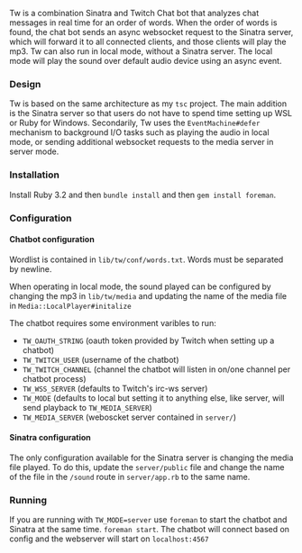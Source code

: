 Tw is a combination Sinatra and Twitch Chat bot that analyzes chat messages in real time for an order of words. When the order of words is found, the chat bot sends an async websocket request to the Sinatra server, which will forward it to all connected clients, and those clients will play the mp3. Tw can also run in local mode, without a Sinatra server. The local mode will play the sound over default audio device using an async event.

### Design

Tw is based on the same architecture as my `tsc` project. The main addition is the Sinatra server so that users do not have to spend time setting up WSL or Ruby for Windows. Secondarily, Tw uses the `EventMachine#defer` mechanism to background I/O tasks such as playing the audio in local mode, or sending additional websocket requests to the media server in server mode.

### Installation

Install Ruby 3.2 and then `bundle install` and then `gem install foreman`.

### Configuration

#### Chatbot configuration

Wordlist is contained in `lib/tw/conf/words.txt`. Words must be separated by newline.

When operating in local mode, the sound played can be configured by changing the mp3 in `lib/tw/media` and updating the name of the media file in `Media::LocalPlayer#initalize`

The chatbot requires some environment varibles to run:
* `TW_OAUTH_STRING` (oauth token provided by Twitch when setting up a chatbot)
* `TW_TWITCH_USER` (username of the chatbot)
* `TW_TWITCH_CHANNEL` (channel the chatbot will listen in on/one channel per chatbot process)
* `TW_WSS_SERVER` (defaults to Twitch's irc-ws server)
* `TW_MODE` (defaults to local but setting it to anything else, like server, will send playback to `TW_MEDIA_SERVER`)
* `TW_MEDIA_SERVER` (weboscket server contained in `server/`)

#### Sinatra configuration

The only configuration available for the Sinatra server is changing the media file played. To do this, update the `server/public` file and change the name of the file in the `/sound` route in `server/app.rb` to the same name.


### Running

If you are running with `TW_MODE=server` use `foreman` to start the chatbot and Sinatra at the same time. `foreman start`. The chatbot will connect based on config and the webserver will start on `localhost:4567`
